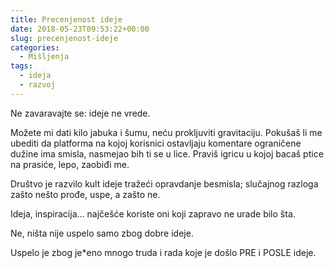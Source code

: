 ```yaml
---
title: Precenjenost ideje
date: 2018-05-23T09:53:22+00:00
slug: precenjenost-ideje
categories:
  - Mišljenja
tags:
  - ideja
  - razvoj
---
```


Ne zavaravajte se: ideje ne vrede.

<!--more-->

Možete mi dati kilo jabuka i šumu, neću prokljuviti gravitaciju. Pokušaš li me ubediti da platforma na kojoj korisnici ostavljaju komentare ograničene dužine ima smisla, nasmejao bih ti se u lice. Praviš igricu u kojoj bacaš ptice na prasiće, lepo, zaobiđi me.

Društvo je razvilo kult ideje tražeći opravdanje besmisla; slučajnog razloga zašto nešto prođe, uspe, a zašto ne.

Ideja, inspiracija... najčešće koriste oni koji zapravo ne urade bilo šta.

Ne, ništa nije uspelo samo zbog dobre ideje.

Uspelo je zbog je*eno mnogo truda i rada koje je došlo PRE i POSLE ideje.